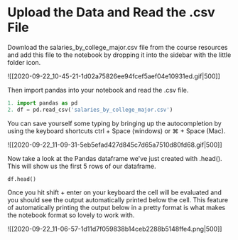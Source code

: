 # Upload the Data and Read the .csv File

Download the salaries_by_college_major.csv file from the course resources and add this file to the notebook by dropping it into the sidebar with the little folder icon.

![[2020-09-22_10-45-21-1d02a75826ee94fcef5aef04e10931ed.gif|500]]

Then import pandas into your notebook and read the .csv file. 

```python
1. import pandas as pd
2. df = pd.read_csv('salaries_by_college_major.csv')
```

You can save yourself some typing by bringing up the autocompletion by using the keyboard shortcuts ctrl + Space (windows) or ⌘ + Space (Mac).

![[2020-09-22_11-09-31-5eb5efad427d845c7d65a7510d80fd68.gif|500]]

Now take a look at the Pandas dataframe we've just created with .head(). This will show us the first 5 rows of our dataframe.

`df.head()`

Once you hit shift + enter on your keyboard the cell will be evaluated and you should see the output automatically printed below the cell. This feature of automatically printing the output below in a pretty format is what makes the notebook format so lovely to work with.

![[2020-09-22_11-06-57-1d11d7f059838b14ceb2288b5148ffe4.png|500]]